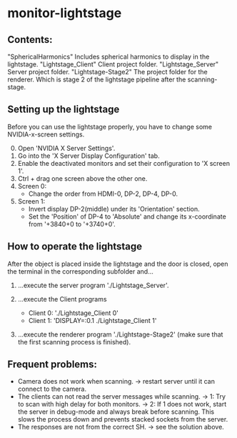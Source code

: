 # monitor-lightstage

## Contents:
"SphericalHarmonics"	Includes spherical harmonics to display in the lightstage.
"Lightstage_Client"	Client project folder.
"Lightstage_Server"	Server project folder.
"Lightstage-Stage2"	The project folder for the renderer. Which is stage 2 of the lightstage pipeline after the scanning-stage.

## Setting up the lightstage
Before you can use the lightstage properly, you have to change some NVIDIA-x-screen settings.

0. Open 'NVIDIA X Server Settings'.
1. Go into the 'X Server Display Configuration' tab.
2. Enable the deactivated monitors and set their configuration to 'X screen 1'.
3. Ctrl + drag one screen above the other one.
4. Screen 0: 
	- Change the order from HDMI-0, DP-2, DP-4, DP-0.
5. Screen 1:
	- Invert display DP-2(middle) under its 'Orientation' section.
	- Set the 'Position' of DP-4 to 'Absolute' and change its x-coordinate from '+3840+0 to '+3740+0'.

## How to operate the lightstage
After the object is placed inside the lightstage and the door is closed, open the terminal in the corresponding subfolder and...

 1. ...execute the server program 	'./Lightstage_Server'.

 2. ...execute the Client programs	
    - Client 0:	'./Lightstage_Client 0'
    - Client 1: 'DISPLAY=:0.1 ./Lightstage_Client 1'

 3. ...execute the renderer program	'./Lightstage-Stage2'
    (make sure that the first scanning process is finished).
    
## Frequent problems:
- Camera does not work when scanning. 
	-> restart server until it can connect to the camera.
- The clients can not read the server messages while scanning.
	-> 1: Try to scan with high delay for both monitors.
	-> 2: If 1 does not work, start the server in debug-mode and always break before scanning. 
	      This slows the process down and prevents stacked sockets from the server.
- The responses are not from the correct SH.
	-> see the solution above.
